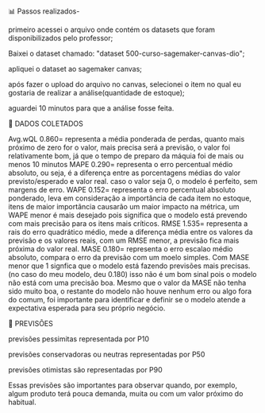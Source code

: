 📊 Passos realizados-

primeiro acessei o arquivo onde contém os datasets que foram disponibilizados pelo professor;

Baixei o dataset chamado: "dataset 500-curso-sagemaker-canvas-dio";

apliquei o dataset ao sagemaker canvas;

após fazer o upload do arquivo no canvas, selecionei o item no qual eu gostaria de realizar a análise(quantidade de estoque);

aguardei 10 minutos para que a análise fosse feita.

🎯 DADOS COLETADOS


Avg.wQL 0.860= representa a média ponderada de perdas, quanto mais próximo de zero for o valor, mais precisa será a previsão, o valor foi relativamente bom, já que o tempo de preparo da máquia foi de mais ou menos 10 minutos MAPE 0.290= representa o erro percentual médio absoluto, ou seja, é a diferença entre as porcentagens médias do valor previsto/esperado e valor real. caso o valor seja 0, o modelo é perfeito, sem margens de erro. WAPE 0.152= representa o erro percentual absoluto ponderado, leva em consideração a importância de cada item no estoque, itens de maior importãncia causarão um maior impacto na métrica, um WAPE menor é mais desejado pois significa que o modelo está prevendo com mais precisão para os itens mais críticos. RMSE 1.535= representa a rais do erro quadrático médio, mede a diferença média entre os valores da previsão e os valores reais, com um RMSE menor, a previsão fica mais próxima do valor real. MASE 0.180= representa o erro escalao médio absoluto, compara o erro da previsão com um moelo simples. Com MASE menor que 1 signfica que o modelo está fazendo previsões mais precisas. (no caso do meu modelo, deu 0.180) isso não é um bom sinal pois o modelo não está com uma precisão boa. Mesmo que o valor da MASE não tenha sido muito boa, o restante do modelo não houve nenhum erro ou algo fora do comum, foi importante para identificar e definir se o modelo atende a expectativa esperada para seu próprio negócio.

🚀 PREVISÕES

previsões pessimitas representada por P10

previsões conservadoras ou neutras representadas por P50

previsões otimistas são representadas por P90

Essas previsões são importantes para observar quando, por exemplo, algum produto terá pouca demanda, muita ou com um valor próximo do habitual.
